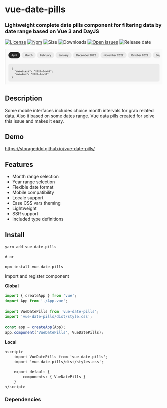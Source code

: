 # vue-date-pills

### Lightweight complete date pills component for filtering data by date range based on Vue 3 and DayJS

[![License](https://img.shields.io/npm/l/vue-date-pills)](https://github.com/storageddd/vue-date-pills/blob/main/LICENSE.md) 
[![Npm](https://img.shields.io/npm/v/vue-date-pills)](https://www.npmjs.com/package/vue-date-pills)
![Size](https://img.shields.io/bundlephobia/minzip/vue-date-pills?color=53ca2f)
![Downloads](https://img.shields.io/npm/dm/vue-date-pills)
[![Open issues](https://img.shields.io/github/issues-raw/storageddd/vue-date-pills)](https://github.com/storageddd/vue-date-pills/issues)
![Release date](https://img.shields.io/github/release-date/storageddd/vue-date-pills)

![Screenshot](https://github.com/storageddd/vue-date-pills/raw/master/public/screenshot.png "Screenshot")

## Description
Some mobile interfaces includes choice month intervals for grab related data. Also it based on some dates range.
Vue data pills created for solve this issue and makes it easy.

## Demo
https://storageddd.github.io/vue-date-pills/

## Features

- Month range selection
- Year range selection
- Flexible date format
- Mobile compatibility
- Locale support
- Ease CSS vars theming
- Lightweight
- SSR support
- Included type definitions

## Install

```shell
yarn add vue-date-pills

# or

npm install vue-date-pills
```

Import and register component

**Global**

```js
import { createApp } from 'vue';
import App from './App.vue';

import VueDatePills from 'vue-date-pills';
import 'vue-date-pills/dist/style.css';

const app = createApp(App);
app.component('VueDatePills', VueDatePills);
```

**Local**

```vue
<script>
    import VueDatePills from 'vue-date-pills';
    import 'vue-date-pills/dist/styles.css';
    
    export default {
        components: { VueDatePills }
    }
</script>
```

### Dependencies

